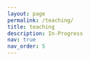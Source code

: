 ```yaml
---
layout: page
permalink: /teaching/
title: teaching
description: In-Progress
nav: true
nav_order: 5
---
```


